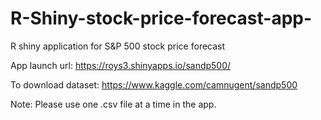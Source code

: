 # R-Shiny-stock-price-forecast-app-
R shiny application for S&amp;P 500 stock price forecast

App launch url: https://roys3.shinyapps.io/sandp500/

To download dataset: https://www.kaggle.com/camnugent/sandp500

Note: Please use one .csv file at a time in the app.
